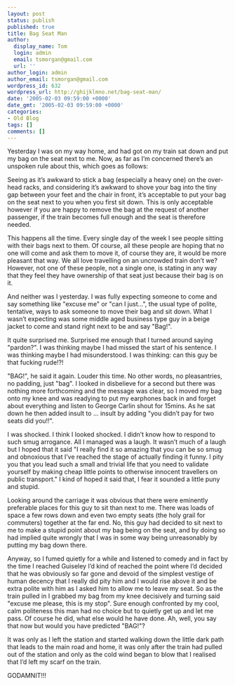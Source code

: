 ```yaml
---
layout: post
status: publish
published: true
title: Bag Seat Man
author:
  display_name: Tom
  login: admin
  email: tsmorgan@gmail.com
  url: ''
author_login: admin
author_email: tsmorgan@gmail.com
wordpress_id: 632
wordpress_url: http://ghijklmno.net/bag-seat-man/
date: '2005-02-03 09:59:00 +0000'
date_gmt: '2005-02-03 09:59:00 +0000'
categories:
- Old Blog
tags: []
comments: []
---
```

<p>Yesterday I was on my way home, and had got on my train sat down and put my bag on the seat next to me. Now, as far as I&#8217;m concerned there&#8217;s an unspoken rule about this, which goes as follows:</p>

<p>Seeing as it&#8217;s awkward to stick a bag (especially a heavy one) on the over-head racks, and considering it&#8217;s awkward to shove your bag into the tiny gap between your feet and the chair in front, it&#8217;s acceptable to put your bag on the seat next to you when you first sit down. This is only acceptable however if you are happy to remove the bag at the request of another passenger, if the train becomes full enough and the seat is therefore needed.</p>

<p>This happens all the time. Every single day of the week I see people sitting with their bags next to them. Of course, all these people are hoping that no one will come and ask them to move it, of course they are, it would be more pleasant that way. We all love travelling on an uncrowded train don&#8217;t we? However, not one of these people, not a single one, is stating in any way that they feel they have ownership of that seat just because their bag is on it.</p>

<p>And neither was I yesterday. I was fully expecting someone to come and say something like "excuse me" or "can I just...", the usual type of polite, tentative, ways to ask someone to move their bag and sit down. What I wasn&#8217;t expecting was some middle aged business type guy in a beige jacket to come and stand right next to be and say "Bag!".</p>

<p>It quite surprised me. Surprised me enough that I turned around saying "pardon?". I was thinking maybe I had missed the start of his sentence. I was thinking maybe I had misunderstood. I was thinking: can this guy be that fucking rude!?!</p>

<p>"BAG!", he said it again. Louder this time. No other words, no pleasantries, no padding, just "bag". I looked in disbelieve for a second but there was nothing more forthcoming and the message was clear, so I moved my bag onto my knee and was readying to put my earphones back in and forget about everything and listen to George Carlin shout for 15mins. As he sat down he then added insult to ... insult by adding "you didn&#8217;t pay for two seats did you!!".</p>

<p>I was shocked. I think I looked shocked. I didn&#8217;t know how to respond to such smug arrogance. All I managed was a laugh. It wasn&#8217;t much of a laugh but I hoped that it said "I really find it so amazing that you can be so smug and obnoxious that I&#8217;ve reached the stage of actually finding it funny. I pity you that you lead such a small and trivial life that you need to validate yourself by making cheap little points to otherwise innocent travellers on public transport." I kind of hoped it said that, I fear it sounded a little puny and stupid.</p>

<p>Looking around the carriage it was obvious that there were eminently preferable places for this guy to sit than next to me. There was loads of space a few rows down and even two empty seats (the holy grail for commuters) together at the far end. No, this guy had decided to sit next to me to make a stupid point about my bag being on the seat, and by doing so had implied quite wrongly that I was in some way being unreasonably by putting my bag down there.</p>

<p>Anyway, so I fumed quietly for a while and listened to comedy and in fact by the time I reached Guiseley I&#8217;d kind of reached the point where I&#8217;d decided that he was obviously so far gone and devoid of the simplest vestige of human decency that I really did pity him and I would rise above it and be extra polite with him as I asked him to allow me to leave my seat. So as the train pulled in I grabbed my bag from my knee decisively and turning said "excuse me please, this is my stop". Sure enough confronted by my cool, calm politeness this man had no choice but to quietly get up and let me pass. Of course he did, what else would he have done. Ah, well, you say that now but would you have predicted "BAG!"?</p>

<p>It was only as I left the station and started walking down the little dark path that leads to the main road and home, it was only after the train had pulled out of the station and only as the cold wind began to blow that I realised that I&#8217;d left my scarf on the train.</p>

<p>GODAMNIT!!!</p>

